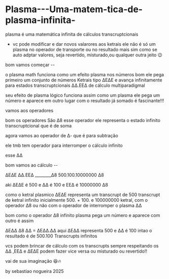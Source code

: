 # Plasma---Uma-matem-tica-de-plasma-infinita-

plasma é uma matemática infinita de cálculos transcruptcionais 

- vc pode modificar e dar novos valarores aos ketrais ele não é só um plasma no operador de transporte ou no resultado mais sim como se auto adptar valores, seja revertido, misturado,ou qualquer outra jeito 😉



bom vamos começar --


o plasma math funciona como um efeito plasma nos números 
bom ele pega primeiro um conjunto de números Ketrais tipo 
∆E∆E e avança infinitamente para estados transcruptcionais 
∆∆.EE∆ de cálculo multiparadigmal 

seu efeito de plasma lógico funciona assim como um plasma 
ele pega um número e aparece em outro lugar com o resultado já somado 
é fascinante!!!

vamos aos operadores 

bom os operadores São ∆8 esse operador ele representa o estado infinito transcruptcional que é de soma 

agora vamos ao operador de ∆- que é para subtração 


ele tmb tem operador para interromper o cálculo infinito  

esse ∆∆ 


bom vamos ao cálculo -- 


∆E∆E
∆∆.EE∆
________∆8
500.100.10000000 ∆8
 
 aki ∆E∆E é 500 e ∆∆ é 100 e EE∆ é 10000000 ∆8

como o ketral plasmico ∆E∆E representa um transcrupt de 500 transcrupt
de ketral infinito inicialmente 500. + 100. e 100000000 ketral,
 com o operador ∆8 ou não com o operador de interromper o plasma ∆∆ 


bom como o operador ∆8 infinito plasma pega um número e aparece com outro é assim 

∆E∆∆ ∆8 ∆∆ = ∆E∆∆.∆∆ aqui ∆E∆∆ representa 500 e ∆∆ é 100 intao o resultado é de 500.100  Transcrupts infinitos 

vcs podem brincar de cálculo com os transcrupts sempre respeitando os ∆∆ ,EE∆ e ∆E∆E podem fazer vice versa ou misturado ou revertido!! 

vai de sua imaginação 😆🔥 

by sebastiao nogueira 2025
